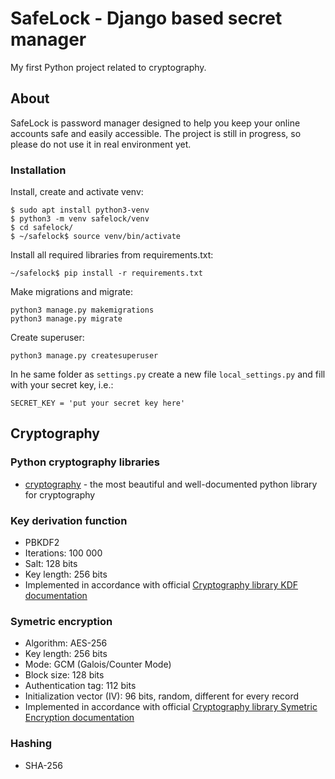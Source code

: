 # SafeLock - Django based secret manager
My first Python project related to cryptography.

## About
SafeLock is password manager designed to help you keep your online accounts safe and easily accessible. The project is still in progress, so please do not use it in real environment yet.

### Installation

Install, create and activate venv:
```
$ sudo apt install python3-venv
$ python3 -m venv safelock/venv
$ cd safelock/
$ ~/safelock$ source venv/bin/activate
```

Install all required libraries from requirements.txt:
```
~/safelock$ pip install -r requirements.txt
```

Make migrations and migrate:
```
python3 manage.py makemigrations
python3 manage.py migrate
```

Create superuser:
```
python3 manage.py createsuperuser
```

In he same folder as `settings.py` create a new file `local_settings.py` and fill with your secret key, i.e.:
```
SECRET_KEY = 'put your secret key here'
```

## Cryptography

### Python cryptography libraries
- [cryptography](https://cryptography.io/en/latest/) - the most beautiful and well-documented python library for cryptography

### Key derivation function
- PBKDF2
- Iterations: 100 000
- Salt: 128 bits
- Key length: 256 bits
- Implemented in accordance with official [Cryptography library KDF documentation](https://cryptography.io/en/latest/hazmat/primitives/key-derivation-functions/)

### Symetric encryption
- Algorithm: AES-256
- Key length: 256 bits
- Mode: GCM (Galois/Counter Mode)
- Block size: 128 bits
- Authentication tag: 112 bits
- Initialization vector (IV): 96 bits, random, different for every record
- Implemented in accordance with official [Cryptography library Symetric Encryption documentation](https://cryptography.io/en/latest/hazmat/primitives/symmetric-encryption/)

### Hashing
- SHA-256
